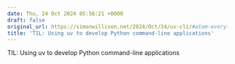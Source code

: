 ```yaml
---
date: Thu, 24 Oct 2024 05:56:21 +0000
draft: false
original_url: https://simonwillison.net/2024/Oct/24/uv-cli/#atom-everything
title: 'TIL: Using uv to develop Python command-line applications'
---
```


TIL: Using uv to develop Python command-line applications